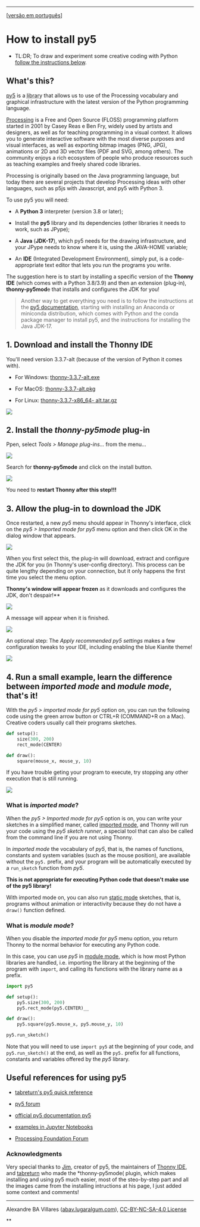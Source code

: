----

[[versão em português](index.md)]

# How to install py5

- TL:DR; To draw and experiment some creative coding with Python [follow the instructions below](https://abav.lugaralgum.com/como-instalar-py5/index-EN.html/#1-Download-and-install-the-Thonny-IDE).

## What's this?

[py5](https://github.com/py5coding) is a <ins title="Libraries are packages of complementary software functions made by other people to help you develop your own programs" style="text-decoration:underline; text-decoration-style: dotted;">library</ins> that allows us to use of the Processing vocabulary and graphical infrastructure with the latest version of the Python programming language.

[Processing](http://processsing.org/) is a Free and Open Source (FLOSS) programming platform started in 2001 by Casey Reas e Ben Fry, widely used by artists and designers, as well as for teaching programming in a visual context. It allows you to generate interactive software with the most diverse purposes and visual interfaces, as well as exporting bitmap images (PNG, JPG), animations or 2D and 3D vector files (PDF and SVG, among others). The community enjoys a rich ecosystem of people who produce resources such as teaching examples and freely shared code libraries.

Processing is originally based on the Java programming language, but today there are several projects that develop Processing ideas with other languages, such as p5js with Javascript, and py5 with Python 3.

To use py5 you will need:

- A **Python 3** interpreter (version 3.8 or later);

- Install the **py5** library and its dependencies (other libraries it needs to work, such as JPype);

- A **Java** (**JDK-17**), which py5 needs for the drawing infrastructure, and your JPype needs to know where it is, using the JAVA-HOME variable;

- An **IDE** (Integrated Development Environment), simply put, is a code-appropriate text editor that lets you run the programs you write.

The suggestion here is to start by installing a specific version of the **Thonny IDE** (which comes with a Python 3.8/3.9) and then an extension (plug-in), **thonny-py5mod**e that installs and configures the JDK for you!

>  Another way to get everything you need is to follow the instructions at the [py5 documentation](https://py5.ixora.io/content/install.html), starting with installing an Anaconda or miniconda distribution, which comes with Python and the conda package manager to install py5, and the instructions for installing the Java JDK-17.

## 1. Download and install the Thonny IDE

You'll need version 3.3.7-alt (because of the version of Python it comes with).

- For Windows: [thonny-3.3.7-alt.exe](https://github.com/thonny/thonny/releases/download/v3.3.7/thonny-3.3.7-alt.exe)

- For MacOS: [thonny-3.3.7-alt.pkg](https://github.com/thonny/thonny/releases/download/v3.3.7/thonny-3.3.7-alt.pkg)

- For Linux: [thonny-3.3.7-x86_64- alt.tar.gz](https://github.com/thonny/thonny/releases/download/v3.3.7/thonny-3.3.7-x86_64-alt.tar.gz)

![](https://raw.githubusercontent.com/tabreturn/thonny-py5mode/main/screenshots/02-start-splash.png)

## 2. Install the *thonny-py5mode* plug-in

Ppen, select *Tools > Manage plug-ins...* from the menu…

![](https://lh5.googleusercontent.com/7QqZEos2zyHAKo_NYdcQsIffMfWX4A7lntYblHuZohfvAje_cjh3MkXKAw4N7H4XmAhB2_czHxsCvbLlQeY3g03hmnH-vBf9KGOlbEPptoZqirNgaAXwNLACdcB-ejhpYbxNacId3FfXv58_rA) 

Search for **thonny-py5mode** and click on the install button.

 ![](https://lh6.googleusercontent.com/Rre5zRvlhX93ZO8zW677ivLiTPUijAMNsew5rE7jZWMo6gyP0Hda9AEbeb_5QiEPuvNe---VuqBAvjpEG9oHupDhe3WGA7BvCd5Nz5OWy5CdxV0NRZiZnt0h-s5tI00EPWC14LivuQJzK7ROww) 

You need to __restart Thonny after this step!!!__

## 3. Allow the plug-in to download the JDK

Once restarted, a new *py5* menu should appear in Thonny's interface, click on the *py5 > Imported mode for py5* menu option and then click OK in the dialog window that appears.

![](https://lh3.googleusercontent.com/V9EJuIoI6s2qghaj31gRPWidWbz3bv_386mXP_In706KrYfCrJ8UaSGxZOuOUtBORRYMCnOCFanrebCGK5iI-MM4cZz3E846wJY2zi0l8ZggFTvXAuLYOjK75Cy2eackqj3m7ai1ov_IYbGdMg) 

When you first select this, the plug-in will download, extract and configure the JDK for you (in Thonny's user-config directory). This process can be quite lengthy depending on your connection, but it only happens the first time you select the menu option.

**Thonny's window will appear frozen** as it downloads and configures the JDK, don't despair!**

![](https://lh5.googleusercontent.com/3cW4nEEMWdwGf3lFSYLOLahmqWBgP7NfuAonN2Rd0IyeH9IH44Fe_aENvHxp_OTwIikhiud41L3nG0Q1KRRFj8Tou7EN9YdMkYmOgQxe2pBS6dRkNZq7AfqqS-b84x-WfDlLJ__ACiMw30tW-A) 

A message will appear when it is finished.

![](https://lh4.googleusercontent.com/LX3nhpXQSUvBK_VIKwf6gbkOSgSVO30_hi-sNLU6AtxH8scDFpUAcjUa8AuH1OYrQWuOJrMp-f1hViDKNG3wABlOMJHKGV5qzq6jFWkcuVPxLErk3FsBcO-uV-gA6H61wZ-w8oNZ5OQxcM7Bkw)

An optional step: The *Apply recommended py5 settings* makes a few configuration tweaks to your IDE, including enabling the blue Kianite theme! 

![](https://lh5.googleusercontent.com/TqdRTzve0Z18jnT-LrdIsK0SHdaynaL1SmDc5c3wx58jeMWk5neiCmvIP3vkHMMew5FCZ0nqBTY3HFdW9T6TFlAhE_TQYsASlIx9yYLGNNr9tbhcQwTrVN4QtmvyEvmzv5jAQ7zsNVrc2Egc4A)

## 4. Run a small example, learn the difference between *imported mode* and *module mode*, that's it!

With the *py5 > imported mode for py5* option on, you can run the following code using the green arrow button or CTRL+R (COMMAND+R on a Mac). Creative coders usually call their programs sketches.

```python
def setup():
    size(300, 200)
    rect_mode(CENTER)

def draw():
    square(mouse_x, mouse_y, 10)
```

If you have trouble geting your program to execute, try stopping any other execution that is still running.

![](https://lh6.googleusercontent.com/8V821bvVbtGfoqNZq4UNGWtdKS0F1BcXHFwrghG-6FmRWA2XA3N3h5mO6ltWI1J_SCklXJ2Nj1l5142njaf3DVA-U3ICt2zvRcSVy9w1ESm7F_spgfA6yjCLm6bkiosLzN92eo9sT3-fmRcc3Q)

### What is *imported mode*?

When the *py5 > Imported mode for py5* option is on, you can write your sketches in a simplified maner, called [imported mode](https://py5.ixora.io/content/py5_modes.html#imported-mode), and Thonny will run your code using the *py5 sketch runner*, a special tool that can also be called from the command line if you are not using Thonny.

In *imported mode* the vocabulary of *py5*, that is, the names of functions, constants and system variables (such as the mouse position), are available without the `py5.` prefix, and your program will be automatically executed by a `run_sketch` function from *py5*.

**This is not appropriate for executing Python code that doesn't make use of the py5 library!**

With imported mode on, you can also run [static mode](https://py5.ixora.io/content/py5_modes.html#static-mode) sketches, that is, programs without animation or interactivity because they do not have a `draw()` function defined.

### What is *module mode*?

When you disable the *imported mode for py5* menu option, you return Thonny to the normal behavior for executing any Python code.

In this case, you can use *py5* in [module mode](https://py5.ixora.io/content/py5_modes.html#module-mode), which is how most Python libraries are handled, i.e. importing the library at the beginning of the program with `import`, and calling its functions with the library name as a prefix.

```python
import py5

def setup():
    py5.size(300, 200)
    py5.rect_mode(py5.CENTER)__

def draw():
    py5.square(py5.mouse_x, py5.mouse_y, 10)

py5.run_sketch()
```

Note that you will need to use `import py5` at the beginning of your code, and `py5.run_sketch()` at the end, as well as the `py5.` prefix for all functions, constants and variables offered by the *py5* library.

## Useful references for using py5

- [tabreturn's py5 quick reference](https://github.com/tabreturn/processing.py-cheat-sheet/blob/pt-br/py5/py5_cc.pdf)

- [py5 forum](https://github.com/py5coding/py5generator/discussions)

- [official py5 documentation py5](http://py5.ixora.io/)

- [examples in Jupyter Notebooks](https://github.com/py5coding/py5examples)

- [Processing Foundation Forum](https://discourse.processing.org/)

### Acknowledgments

Very special thanks to [Jim](twitter.com/py5coding), creator of py5, the maintainers of [Thonny IDE](http://twitter.com/thonnyIDE), and [tabreturn](https://twitter.com/tabreturn) who made the *thonny-py5mode( plugin, which makes installing and using py5 much easier, most of the steo-by-step part and all the images came from the installing intructions at his page, I just added some context and comments!

---

Alexandre BA Villares ([abav.lugaralgum.com](https://abav.lugaralgum.com/)), [CC-BY-NC-SA-4.0 License](https://creativecommons.org/licenses/by-nc-sa/4.0/)

**

